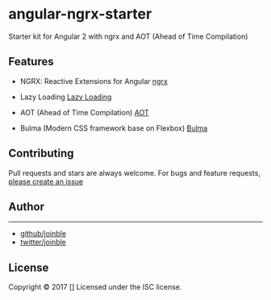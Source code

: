 # angular-ngrx-starter

Starter kit for Angular 2 with ngrx and AOT (Ahead of Time Compilation)

## Features

- NGRX: Reactive Extensions for Angular
[ngrx](https://github.com/ngrx)

- Lazy Loading
[Lazy Loading](https://angular.io/docs/ts/latest/guide/ngmodule.html)

- AOT (Ahead of Time Compilation)
[AOT](https://angular.io/docs/ts/latest/cookbook/aot-compiler.html)

- Bulma (Modern CSS framework base on Flexbox)
[Bulma](http://bulma.io/)

## Contributing

Pull requests and stars are always welcome. For bugs and feature requests, [please create an issue](https://github.com/pedrojpj/angular-ngrx-starter/issues)

## Author

***

* [github/joinble](https://github.com/joinble)
* [twitter/joinble](http://twitter.com/joinble)

## License

Copyright © 2017 []
Licensed under the ISC license.

